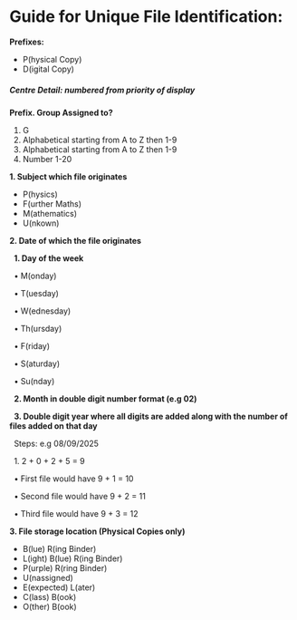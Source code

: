 # **Guide for Unique File Identification:**



**Prefixes:**

* P(hysical Copy)
* D(igital Copy)



##### **Centre Detail: numbered from priority of display**



**Prefix. Group Assigned to?**

1. G
2. Alphabetical starting from A to Z then 1-9
3. Alphabetical starting from A to Z then 1-9
4. Number 1-20



**1. Subject which file originates**

* P(hysics)
* F(urther Maths)
* M(athematics)
* U(nkown)



**2. Date of which the file originates**

 	**1. Day of the week**

 	• M(onday)

 	• T(uesday)

 	• W(ednesday)

 	• Th(ursday)

 	• F(riday)

 	• S(aturday)

 	• Su(nday)

 	**2. Month in double digit number format (e.g 02)**

 	**3. Double digit year where all digits are added along with the number of files added on that day**

 		Steps: e.g 08/09/2025

 			1. 2 + 0 + 2 + 5 = 9

 			• First file would have 9 + 1 = 10

 			• Second file would have 9 + 2 = 11

 			• Third file would have 9 + 3 = 12



**3. File storage location (Physical Copies only)**

* B(lue) R(ing Binder)
* L(ight) B(lue) R(ing Binder)
* P(urple) R(ring Binder)
* U(nassigned)
* E(expected) L(ater)
* C(lass) B(ook)
* O(ther) B(ook)

